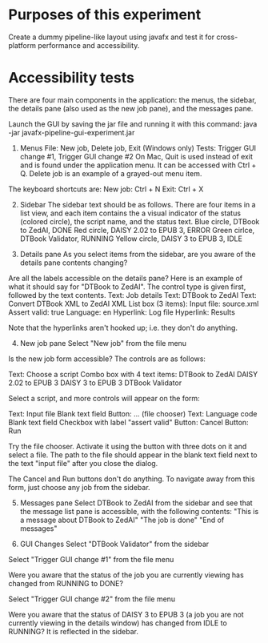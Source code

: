 Purposes of this experiment
===

Create a dummy pipeline-like layout using javafx and test it for cross-platform performance and accessibility. 

Accessibility tests
===
There are four main components in the application: the menus, the sidebar, the details pane (also used as the new job pane), and the messages pane.

Launch the GUI by saving the jar file and running it with this command:
java -jar javafx-pipeline-gui-experiment.jar

1. Menus
File: New job, Delete job, Exit (Windows only)
Tests: Trigger GUI change #1, Trigger GUI change #2
On Mac, Quit is used instead of exit and is found under the application menu. It can be accessed with Ctrl + Q.
Delete job is an example of a grayed-out menu item.

The keyboard shortcuts are:
New job: Ctrl + N
Exit: Ctrl + X


2. Sidebar
The sidebar text should be as follows. There are four items in a list view, and each item contains the a visual indicator of the status (colored circle), the script name, and the status text.
Blue circle, DTBook to ZedAI, DONE
Red circle, DAISY 2.02 to EPUB 3, ERROR
Green cirlce, DTBook Validator, RUNNING
Yellow circle, DAISY 3 to EPUB 3, IDLE

3. Details pane
As you select items from the sidebar, are you aware of the details pane contents changing?

Are all the labels accessible on the details pane? Here is an example of what it should say for "DTBook to ZedAI". The control type is given first, followed by the text contents.
Text: Job details
Text: DTBook to ZedAI
Text: Convert DTBook XML to ZedAI XML
List box (3 items):
Input file: source.xml
Assert valid: true
Language: en
Hyperlink: Log file
Hyperlink: Results

Note that the hyperlinks aren't hooked up; i.e. they don't do anything.


4. New job pane
Select "New job" from the file menu

Is the new job form accessible? The controls are as follows:

Text: Choose a script
Combo box with 4 text items:
DTBook to ZedAI
DAISY 2.02 to EPUB 3
DAISY 3 to EPUB 3
DTBook Validator
 
Select a script, and more controls will appear on the form:

Text: Input file
Blank text field
Button: ... (file chooser)
Text: Language code
Blank text field
Checkbox with label "assert valid"
Button: Cancel
Button: Run

Try the file chooser. Activate it using the button with three dots on it and select a file. The path to the file should appear in the blank text field next to the text "input file" after you close the dialog.

The Cancel and Run buttons don't do anything. To navigate away from this form, just choose any job from the sidebar.

5. Messages pane
 Select DTBook to ZedAI from the sidebar and see that the message list pane is accessible, with the following contents:
 "This is a message about DTBook to ZedAI"
 "The job is done"
 "End of messages"

6. GUI Changes
Select "DTBook Validator" from the sidebar

Select "Trigger GUI change #1" from the file menu

Were you aware that the status of the job you are currently viewing has changed from RUNNING to DONE? 

Select "Trigger GUI change #2" from the file  menu

Were you aware that the status of DAISY 3 to EPUB 3 (a job you are not currently viewing in the details window) has changed from IDLE to RUNNING? It is reflected in the sidebar.


